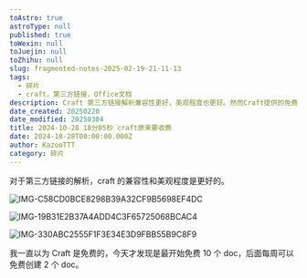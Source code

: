 ```yaml
---
toAstro: true
astroType: null
published: true
toWexin: null
toJuejin: null
toZhihu: null
slug: fragmented-notes-2025-02-19-21-11-13
tags:
  - 碎片
  - craft，第三方链接，Office文档
description: Craft 第三方链接解析兼容性更好，美观程度也更好。然而Craft提供的免费服务有限，仅为试用版本，后期需要付费使用。
date_created: 20250220
date_modified: 20250304
title: 2024-10-28 18分05秒 craft原来要收费
date: 2024-10-28T00:00:00.000Z
author: KazooTTT
category: 碎片
---
```


对于第三方链接的解析，craft 的兼容性和美观程度是更好的。

![IMG-C58CD0BCE8298B39A32CF9B5698EF4DC](</mdImages/IMG-C58CD0BCE8298B39A32CF9B5698EF4DC.png>)

![IMG-19B31E2B37A4ADD4C3F65725068BCAC4](</mdImages/IMG-19B31E2B37A4ADD4C3F65725068BCAC4.png>)

![IMG-330ABC2555F1F3E34E3D9FBB55B9C8F9](</mdImages/IMG-330ABC2555F1F3E34E3D9FBB55B9C8F9.png>)

我一直以为 Craft 是免费的，今天才发现是最开始免费 10 个 doc，后面每周可以免费创建 2 个 doc。
